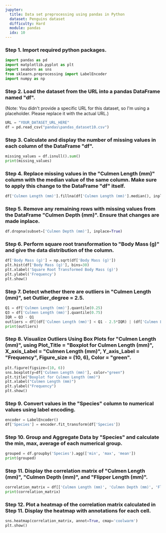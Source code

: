 ```yaml
---
jupyter:
  title: Data set preprocessing using pandas in Python
  dataset: Penguins dataset
  difficulty: Hard
  module: pandas
  idx: 10
---
```


### Step 1. Import required python packages.
```python
import pandas as pd
import matplotlib.pyplot as plt
import seaborn as sns
from sklearn.preprocessing import LabelEncoder
import numpy as np
```

### Step 2. Load the dataset from the URL into a pandas DataFrame named "df".
(Note: You didn't provide a specific URL for this dataset, so I'm using a placeholder. Please replace it with the actual URL.)
```python
URL = "YOUR_DATASET_URL_HERE"
df = pd.read_csv("pandas\pandas_dataset10.csv")
```

### Step 3. Calculate and display the number of missing values in each column of the DataFrame "df".
```python
missing_values = df.isnull().sum()
print(missing_values)
```

### Step 4. Replace missing values in the "Culmen Length (mm)" column with the median value of the same column. Make sure to apply this change to the DataFrame "df" itself.
```python
df['Culmen Length (mm)'].fillna(df['Culmen Length (mm)'].median(), inplace=True)
```

### Step 5. Remove any remaining rows with missing values from the DataFrame "Culmen Depth (mm)". Ensure that changes are made inplace.
```python
df.dropna(subset=['Culmen Depth (mm)'], inplace=True)
```

### Step 6. Perform square root transformation to "Body Mass (g)" and give the data distribution of the column.
```python
df['Body Mass (g)'] = np.sqrt(df['Body Mass (g)'])
plt.hist(df['Body Mass (g)'], bins=30)
plt.xlabel('Square Root Transformed Body Mass (g)')
plt.ylabel('Frequency')
plt.show()
```

### Step 7. Detect whether there are outliers in "Culmen Length (mm)", set Outlier_degree = 2.5.
```python
Q1 = df['Culmen Length (mm)'].quantile(0.25)
Q3 = df['Culmen Length (mm)'].quantile(0.75)
IQR = Q3 - Q1
outliers = df[(df['Culmen Length (mm)'] < Q1 - 2.5*IQR) | (df['Culmen Length (mm)'] > Q3 + 2.5*IQR)]
print(outliers)
```

### Step 8. Visualize Outliers Using Box Plots for "Culmen Length (mm)", using Plot_Title = "Boxplot for Culmen Length (mm)", X_axis_Label = "Culmen Length (mm)", Y_axis_Label = "Frequency", Figure_size = (10, 6), Color = "green".
```python
plt.figure(figsize=(10, 6))
sns.boxplot(y=df['Culmen Length (mm)'], color="green")
plt.title("Boxplot for Culmen Length (mm)")
plt.xlabel("Culmen Length (mm)")
plt.ylabel("Frequency")
plt.show()
```

### Step 9. Convert values in the "Species" column to numerical values using label encoding.
```python
encoder = LabelEncoder()
df['Species'] = encoder.fit_transform(df['Species'])
```

### Step 10. Group and Aggregate Data by "Species" and calculate the min, max, average of each numerical group.
```python
grouped = df.groupby('Species').agg(['min', 'max', 'mean'])
print(grouped)
```

### Step 11. Display the correlation matrix of "Culmen Length (mm)", "Culmen Depth (mm)", and "Flipper Length (mm)".
```python
correlation_matrix = df[['Culmen Length (mm)', 'Culmen Depth (mm)', 'Flipper Length (mm)']].corr()
print(correlation_matrix)
```

### Step 12. Plot a heatmap of the correlation matrix calculated in Step 11. Display the heatmap with annotations for each cell.
```python
sns.heatmap(correlation_matrix, annot=True, cmap='coolwarm')
plt.show()
```

